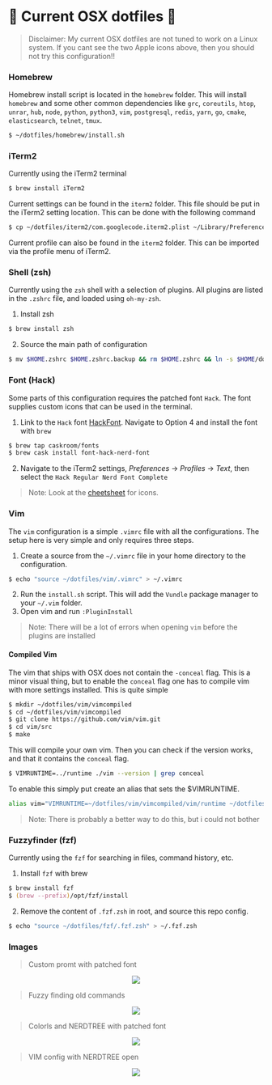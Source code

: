 #  Current OSX dotfiles 

> Disclaimer: My current OSX dotfiles are not tuned to work on a Linux system. If you cant see the two Apple icons above, then you should not try this configuration!!

### Homebrew

Homebrew install script is located in the `homebrew` folder.
This will install `homebrew` and some other common dependencies
like `grc`, `coreutils`, `htop`, `unrar`, `hub`, `node`, `python`, `python3`, `vim`,
`postgresql`, `redis`, `yarn`, `go`, `cmake`, `elasticsearch`, `telnet`, `tmux`.

```sh
$ ~/dotfiles/homebrew/install.sh
```

### iTerm2

Currently using the iTerm2 terminal

```sh
$ brew install iTerm2
```

Current settings can be found in the `iterm2` folder. This file should be put in the
iTerm2 setting location. This can be done with the following command

```sh
$ cp ~/dotfiles/iterm2/com.googlecode.iterm2.plist ~/Library/Preferences
```

Current profile can also be found in the `iterm2` folder. This can be imported via the
profile menu of iTerm2.

### Shell (zsh)

Currently using the `zsh` shell with a selection of plugins. All plugins are listed in the `.zshrc` file, and loaded using `oh-my-zsh`.

1. Install zsh

```zsh
$ brew install zsh
```

2. Source the main path of configuration

```zsh
$ mv $HOME.zshrc $HOME.zshrc.backup && rm $HOME.zshrc && ln -s $HOME/dotfiles/zsh/.zshrc $HOME.zshrc
```

### Font (Hack)

Some parts of this configuration requires the patched font `Hack`.
The font supplies custom icons that can be used in the terminal.

1. Link to the `Hack` font [HackFont](https://github.com/ryanoasis/nerd-fonts). Navigate to Option 4
   and install the font with `brew`

```zsh
$ brew tap caskroom/fonts
$ brew cask install font-hack-nerd-font
```

2. Navigate to the iTerm2 settings, _Preferences_ -> _Profiles_ -> _Text_, then select
   the `Hack Regular Nerd Font Complete`

> Note: Look at the [cheetsheet](http://nerdfonts.com/?set=nf-dev-#cheat-sheet]) for icons.

### Vim

The `vim` configuration is a simple `.vimrc` file with all the configurations. The setup here is very simple
and only requires three steps.

1. Create a source from the `~/.vimrc` file in your home directory to the configuration.

```zsh
$ echo "source ~/dotfiles/vim/.vimrc" > ~/.vimrc
```

2. Run the `install.sh` script. This will add the `Vundle` package manager to your `~/.vim` folder.
3. Open vim and run `:PluginInstall`

> Note: There will be a lot of errors when opening `vim` before the plugins are installed

#### Compiled Vim

The vim that ships with OSX does not contain the `-conceal` flag. This is a minor visual thing, but to
enable the `conceal` flag one has to compile vim with more settings installed. This is quite simple

```zsh
$ mkdir ~/dotfiles/vim/vimcompiled
$ cd ~/dotfiles/vim/vimcompiled
$ git clone https://github.com/vim/vim.git
$ cd vim/src
$ make
```

This will compile your own vim. Then you can check if the version works, and that it contains the `conceal` flag.

```zsh
$ VIMRUNTIME=../runtime ./vim --version | grep conceal
```

To enable this simply put create an alias that sets the \$VIMRUNTIME.

```zsh
alias vim="VIMRUNTIME=~/dotfiles/vim/vimcompiled/vim/runtime ~/dotfiles/vim/vimcompiled/vim/src/vim"
```

> Note: There is probably a better way to do this, but i could not bother

### Fuzzyfinder (fzf)

Currently using the `fzf` for searching in files, command history, etc.

1. Install `fzf` with brew

```zsh
$ brew install fzf
$ (brew --prefix)/opt/fzf/install
```

2. Remove the content of `.fzf.zsh` in root, and source this repo config.

```zsh
$ echo "source ~/dotfiles/fzf/.fzf.zsh" > ~/.fzf.zsh
```

### Images

> Custom promt with patched font

<p align="center"> 
<img src="https://i.imgur.com/0RlJygX.png">
</p>

> Fuzzy finding old commands

<p align="center"> 
<img src="https://i.imgur.com/PUdvtTQ.png">
</p>

> Colorls and NERDTREE with patched font

<p align="center"> 
<img src="https://i.imgur.com/OjHlPlF.png">
</p>

> VIM config with NERDTREE open

<p align="center"> 
<img src="https://i.imgur.com/vhtlTno.jpg">
</p>

